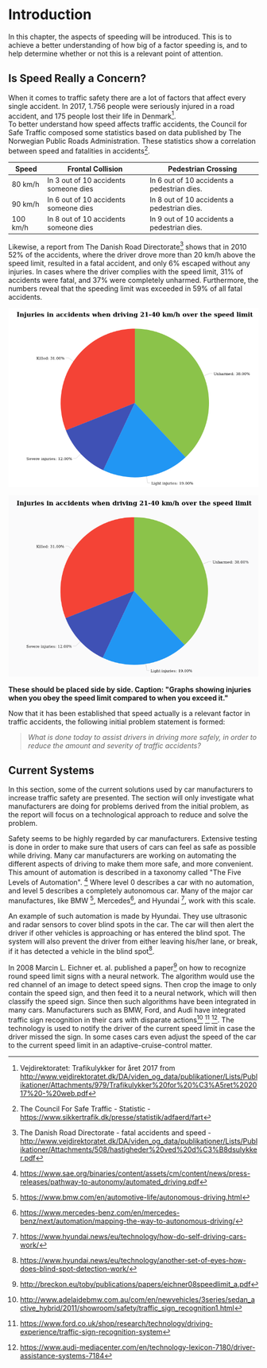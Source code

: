 # Introduction
In this chapter, the aspects of speeding will be introduced. This is to achieve a better understanding of how big of a factor speeding is, and to help determine whether or not this is a relevant point of attention.

## Is Speed Really a Concern?

When it comes to traffic safety there are a lot of factors that affect every single accident. In 2017, 1.756 people were seriously injured in a road accident, and 175 people lost their life in Denmark[^VD_Trafikulykker_for_året_2017].  
To better understand how speed affects traffic accidents, the Council for Safe Traffic composed some statistics based on data published by The Norwegian Public Roads Administration. These statistics show a correlation between speed and fatalities in accidents[^CFST_Statistics].

| Speed     | Frontal Collision                     | Pedestrian Crossing                           |
| -----     | -----------------                     | -------------------                           |
| 80 km/h   | In 3 out of 10 accidents someone dies | In 6 out of 10 accidents a pedestrian dies.   |
| 90 km/h   | In 6 out of 10 accidents someone dies | In 8 out of 10 accidents a pedestrian dies.   |
| 100 km/h  | In 8 out of 10 accidents someone dies | In 9 out of 10 accidents a pedestrian dies.   |

Likewise, a report from The Danish Road Directorate[^DRD_fatal_accidents] shows that in 2010 52% of the accidents, where the driver drove more than 20 km/h above the speed limit, resulted in a fatal accident, and only 6% escaped without any injuries. In cases where the driver complies with the speed limit, 31% of accidents were fatal, and 37% were completely unharmed. Furthermore, the numbers reveal that the speeding limit was exceeded in 59% of all fatal accidents.

![obeying the speed limit](../pictures/obeying_speed_limit.png)

![Exceeding the speed limit](../pictures/exceeding_speed_limit.png)

**These should be placed side by side. Caption: "Graphs showing injuries when you obey the speed limit compared to when you exceed it."**

Now that it has been established that speed actually is a relevant factor in traffic accidents, the following initial problem statement is formed:

> *What is done today to assist drivers in driving more safely, in order to reduce the amount and severity of traffic accidents?*

[^DRD_fatal_accidents]: The Danish Road Directorate - fatal accidents and speed - http://www.vejdirektoratet.dk/DA/viden_og_data/publikationer/Lists/Publikationer/Attachments/508/hastigheder%20ved%20d%C3%B8dsulykker.pdf

[^CFST_Statistics]: The Council For Safe Traffic - Statistic - https://www.sikkertrafik.dk/presse/statistik/adfaerd/fart

<!--[^HVU_hvorfor_sker_ulykker]: The Danish Road Traffic Accident Investigation Board: Hvorfor sker trafikulykkerne? from http://www.hvu.dk/SiteCollectionDocuments/PDFx_HVUdec14_HvorforSkerUlykkerne.pdf -->

<!--[^HVU_Risikovillig_kørsel]: The Danish Road Traffic Accident Investigation Board: Risikovillig kørsel from http://www.hvu.dk/SiteCollectionDocuments/Havarikommissionen2018_RisikovilligK%C3%B8rsel.pdf -->

<!--[^HVU_Grove_Hastighedsovertrædelser]: The Danish Road Traffic Accident Investigation Board: Grove Hastighedsovertrædelser from: http://www.hvu.dk/SiteCollectionDocuments/HVUrapp08_Hastighed.pdf -->

[^VD_Trafikulykker_for_året_2017]: Vejdirektoratet: Trafikulykker for året 2017 from http://www.vejdirektoratet.dk/DA/viden_og_data/publikationer/Lists/Publikationer/Attachments/979/Trafikulykker%20for%20%C3%A5ret%202017%20-%20web.pdf

## Current Systems
In this section, some of the current solutions used by car manufacturers to increase traffic safety are presented. The section will only investigate what manufacturers are doing for problems derived from the initial problem, as the report will focus on a technological approach to reduce and solve the problem.

Safety seems to be highly regarded by car manufacturers. Extensive testing is done in order to make sure that users of cars can feel as safe as possible while driving. Many car manufacturers are working on automating the different aspects of driving to make them more safe, and more convenient. This amount of automation is described in a taxonomy called "The Five Levels of Automation". [^sae_5_level]
Where level 0 describes a car with no automation, and level 5 describes a completely autonomous car. Many of the major car manufactures, like BMW [^bmw], Mercedes[^mercedes], and Hyundai [^hyundai], work with this scale.

An example  of such automation is made by Hyundai. They use ultrasonic and radar sensors to cover blind spots in the car. The car will then alert the driver if other vehicles is approaching or has entered the blind spot. The system will also prevent the driver from either leaving his/her lane, or break, if it has detected a vehicle in the blind spot[^hyundai_blind_spot].

In 2008 Marcin L. Eichner et. al. published a paper[^eichner08] on how to recognize round speed limit signs with a neural network. The algorithm would use the red channel of an image to detect speed signs. Then crop the image to only contain the speed sign, and then feed it to a neural network, which will then classify the speed sign.
Since then such algorithms have been integrated in many cars. Manufacturers such as BMW, Ford, and Audi have integrated traffic sign recognition in their cars with disparate actions[^bmwRec] [^fordRec] [^audiRec]. The technology is used to notify the driver of the current speed limit in case the driver missed the sign. In some cases cars even adjust the speed of the car to the current speed limit in an adaptive-cruise-control matter.


[^eichner08]:http://breckon.eu/toby/publications/papers/eichner08speedlimit_a.pdf

[^fordRec]: https://www.ford.co.uk/shop/research/technology/driving-experience/traffic-sign-recognition-system

[^audiRec]: https://www.audi-mediacenter.com/en/technology-lexicon-7180/driver-assistance-systems-7184

[^bmwRec]: http://www.adelaidebmw.com.au/com/en/newvehicles/3series/sedan_active_hybrid/2011/showroom/safety/traffic_sign_recognition1.html

<!-- [^vejdirektoratet]: http://www.vejdirektoratet.dk/DA/om-os/nyheder-og-presse/nyheder/Sider/F%C3%A6rre-dr%C3%A6bte-i-trafikken-i-2017---men-fortsat-for-mange.aspx -->

<!--[^marketresearch]: https://blog.marketresearch.com/artificial-intelligence-in-cars-what-to-expect-from-2017-to-2021-->

[^sae_5_level]: https://www.sae.org/binaries/content/assets/cm/content/news/press-releases/pathway-to-autonomy/automated_driving.pdf

[^bmw]: https://www.bmw.com/en/automotive-life/autonomous-driving.html

[^mercedes]: https://www.mercedes-benz.com/en/mercedes-benz/next/automation/mapping-the-way-to-autonomous-driving/

[^hyundai]: https://www.hyundai.news/eu/technology/how-do-self-driving-cars-work/

[^hyundai_blind_spot]: https://www.hyundai.news/eu/technology/another-set-of-eyes-how-does-blind-spot-detection-work/
